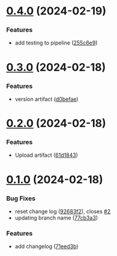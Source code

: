 # [0.4.0](https://github.com/ellenmirsas/greetings-ci/compare/v0.3.0...v0.4.0) (2024-02-19)


### Features

* add testing to pipeline ([255c6e9](https://github.com/ellenmirsas/greetings-ci/commit/255c6e9dfa0565af68b4700bee79f4b8eeec9993))



# [0.3.0](https://github.com/ellenmirsas/greetings-ci/compare/v0.2.0...v0.3.0) (2024-02-18)


### Features

* version artifact ([d0befae](https://github.com/ellenmirsas/greetings-ci/commit/d0befae6b7ff68cee82cc363c02e78aea07cfc72))



# [0.2.0](https://github.com/ellenmirsas/greetings-ci/compare/v0.1.0...v0.2.0) (2024-02-18)


### Features

* Upload artifact ([61d1843](https://github.com/ellenmirsas/greetings-ci/commit/61d1843f98dee2f145c3c9b378afc73509b5d52b))



# [0.1.0](https://github.com/ellenmirsas/greetings-ci/compare/71eed3bf25e497bd68147d92b22054e920ffe3d5...v0.1.0) (2024-02-18)


### Bug Fixes

* reset change log ([92683f2](https://github.com/ellenmirsas/greetings-ci/commit/92683f2d9ed0e0a4418077a6d7dbdb781be70863)), closes [#2](https://github.com/ellenmirsas/greetings-ci/issues/2)
* updating branch name ([77cb3a3](https://github.com/ellenmirsas/greetings-ci/commit/77cb3a34dbcdaaef36ae50f0d169e55614823a8f))


### Features

* add changelog ([71eed3b](https://github.com/ellenmirsas/greetings-ci/commit/71eed3bf25e497bd68147d92b22054e920ffe3d5))



